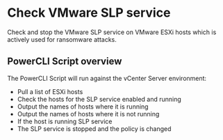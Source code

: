# Check VMware SLP service
Check and stop the VMware SLP service on VMware ESXi hosts which is actively used for ransomware attacks.

## PowerCLI Script overview

The PowerCLI Script will run against the vCenter Server environment:

- Pull a list of ESXi hosts
- Check the hosts for the SLP service enabled and running
- Output the names of hosts where it is running
- Output the names of hosts where it is not running
- If the host is running SLP service 
- The SLP service is stopped and the policy is changed

